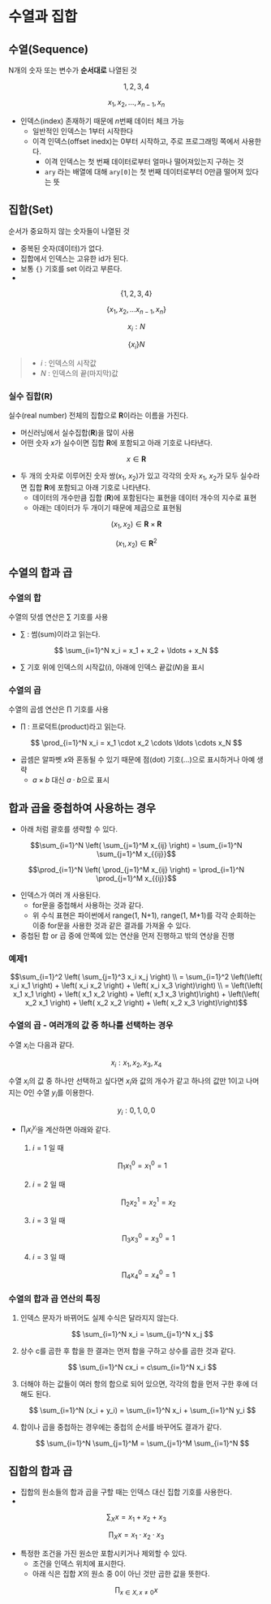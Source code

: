 # 수열과 집합

## 수열(Sequence)
N개의 숫자 또는 변수가 **순서대로** 나열된 것

$$ 1, 2, 3, 4 $$

$$ x_1, x_2, \ldots, x_{n-1}, x_n $$

- 인덱스(index) 존재하기 때문에 $n$번째 데이터 체크 가능
  - 일반적인 인덱스는 1부터 시작한다
  - 이격 인덱스(offset inedx)는 0부터 시작하고, 주로 프로그래밍 쪽에서 사용한다.
    - 이격 인덱스는 첫 번째 데이터로부터 얼마나 떨어져있는지 구하는 것
    - `ary` 라는 배열에 대해 `ary[0]`는 첫 번째 데이터로부터 0만큼 떨어져 있다는 뜻

## 집합(Set)
순서가 중요하지 않는 숫자들이 나열된 것
- 중복된 숫자(데이터)가 없다.
- 집합에서 인덱스는 고유한 id가 된다.
- 보통 `{}` 기호를 set 이라고 부른다.
- 
$$ \{ 1, 2, 3, 4 \}$$

$$ \{x_1, x_2, \dots x_{n-1}, x_n\} $$

$$ x_i:N $$

$$ \{ x_i\}N $$

> - $i$ : 인덱스의 시작값
> - $N$ : 인덱스의 끝(마지막)값


### 실수 집합($\mathbf{R}$)
실수(real number) 전체의 집합으로 $\mathbf{R}$이라는 이름을 가진다.
- 머신러닝에서 실수집합($\mathbf{R}$)을 많이 사용
- 어떤 숫자 $x$가 실수이면 집합 $\mathbf{R}$에 포함되고 아래 기호로 나타낸다.

$$ x \in \mathbf{R} $$

- 두 개의 숫자로 이루어진 숫자 쌍($x_1$, $x_2$)가 있고 각각의 숫자 $x_1$, $x_2$가 모두 실수라면 집합 $\mathbf{R}$에 포함되고 아래 기호로 나타낸다.
  - 데이터의 개수만큼 집합 ($\mathbf{R}$)에 포함된다는 표현을 데이터 개수의 지수로 표현
  - 아래는 데이터가 두 개이기 때문에 제곱으로 표현됨

$$ (x_1,x_2) \in \mathbf{R} \times \mathbf{R} $$

$$ (x_1,x_2) \in \mathbf{R}^2 $$



## 수열의 합과 곱
### 수열의 합
수열의 덧셈 연산은 $\sum$ 기호를 사용
- $\sum$ : 썸(sum)이라고 읽는다.

$$ \sum_{i=1}^N x_i = x_1 + x_2 + \ldots + x_N $$

- $\sum$ 기호 위에 인덱스의 시작값($i$), 아래에 인덱스 끝값($N$)을 표시

### 수열의 곱
수열의 곱셈 연산은 $\prod$ 기호를 사용
- $\prod$ : 프로덕트(product)라고 읽는다.

$$ \prod_{i=1}^N x_i = x_1 \cdot x_2 \cdots \ldots \cdots x_N $$

- 곱셈은 알파벳 $x$와 혼동될 수 있기 때문에 점(dot) 기호($\ldots$)으로 표시하거나 아예 생략
  -  $a \times b$ 대신 $a \cdot b$으로 표시

## 합과 곱을 중첩하여 사용하는 경우
- 아래 처럼 괄호를 생략할 수 있다.

$$\sum_{i=1}^N \left( \sum_{j=1}^M x_{ij} \right) = \sum_{i=1}^N \sum_{j=1}^M x_{{ij}}$$

$$\prod_{i=1}^N \left( \prod_{j=1}^M x_{ij} \right) = \prod_{i=1}^N \prod_{j=1}^M x_{{ij}}$$

- 인덱스가 여러 개 사용된다.
  - for문을 중첩해서 사용하는 것과 같다.
  - 위 수식 표현은 파이썬에서 range(1, N+1), range(1, M+1)를 각각 순회하는 이중 for문을 사용한 것과 같은 결과를 가져올 수 있다.
- 중첩된 합 or 곱 중에 안쪽에 있는 연산을 먼저 진행하고 밖의 연상을 진행

### 예제1
```math
\sum_{i=1}^2 \left( \sum_{j=1}^3 x_i x_j \right) \\
= \sum_{i=1}^2 \left(\left( x_i x_1 \right) + \left( x_i x_2 \right) + \left( x_i x_3 \right)\right) \\
= \left(\left( x_1 x_1 \right) + \left( x_1 x_2 \right) + \left( x_1 x_3 \right)\right) +
\left(\left( x_2 x_1 \right) + \left( x_2 x_2 \right) + \left( x_2 x_3 \right)\right)
```


### 수열의 곱 - 여러개의 값 중 하나를 선택하는 경우
수열 $x_i$는 다음과 같다.

$$
x_i : x_1,x_2,x_3,x_4
$$

수열 $x_i$의 값 중 하나만 선택하고 싶다면 $x_i$와 값의 개수가 같고 하나의 값만 1이고 나머지는 0인 수열 $y_i$를 이용한다.

$$
y_i : 0,1,0,0
$$

- $\prod_i x_i^{y_i}$을 계산하면 아래와 같다.
  1. $i=1$ 일 때
   
    $$
    \prod_1 x_1^0 = x_1^0 = 1
    $$

  2. $i=2$ 일 때

     $$
     \prod_2 x_2^1 = x_2^1 = x_2
     $$ 

  3. $i=3$ 일 때

     $$
     \prod_3 x_3^0 = x_3^0 = 1
     $$ 

  4. $i=3$ 일 때

     $$
     \prod_4 x_4^0 = x_4^0 = 1
     $$ 

### 수열의 합과 곱 연산의 특징
1. 인덱스 문자가 바뀌어도 실제 수식은 달라지지 않는다.

   $$
   \sum_{i=1}^N x_i = \sum_{j=1}^N x_j
   $$ 

2. 상수 c를 곱한 후 합을 한 결과는 먼저 합을 구하고 상수를 곱한 것과 같다.

   $$
   \sum_{i=1}^N cx_i = c\sum_{i=1}^N x_i
   $$

3. 더해야 하는 값들이 여러 항의 합으로 되어 있으면, 각각의 합을 먼저 구한 후에 더해도 된다.

   $$
   \sum_{i=1}^N (x_i + y_i) = \sum_{i=1}^N x_i + \sum_{i=1}^N y_i
   $$

4. 합이나 곱을 중첩하는 경우에는 중첩의 순서를 바꾸어도 결과가 같다. 

   $$
   \sum_{i=1}^N \sum_{j=1}^M = \sum_{j=1}^M \sum_{i=1}^N
   $$ 

## 집합의 합과 곱
- 집합의 원소들의 합과 곱을 구할 때는 인덱스 대신 집합 기호를 사용한다.
- 
$$
\sum_X x = x_1 + x_2 + x_3
$$

$$
\prod_X x = x_1 \cdot x_2 \cdot x_3 
$$

- 특정한 조건을 가진 원소만 포함시키거나 제외할 수 있다.
  - 조건을 인덱스 위치에 표시한다.
  - 아래 식은 집합 $X$의 원소 중 0이 아닌 것만 곱한 값을 뜻한다.

$$
\prod_{x \in X, x \neq 0} x
$$